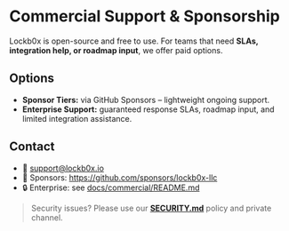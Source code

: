 # Commercial Support & Sponsorship

Lockb0x is open-source and free to use. For teams that need **SLAs, integration help, or roadmap input**, we offer paid options.

## Options
- **Sponsor Tiers:** via GitHub Sponsors – lightweight ongoing support.
- **Enterprise Support:** guaranteed response SLAs, roadmap input, and limited integration assistance.

## Contact
- 📧 support@lockb0x.io
- 💸 Sponsors: https://github.com/sponsors/lockb0x-llc
- 🔒 Enterprise: see [docs/commercial/README.md](./docs/commercial/README.md)

> Security issues? Please use our **[SECURITY.md](./SECURITY.md)** policy and private channel.
